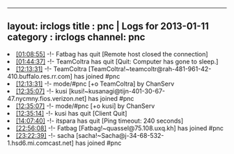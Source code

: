 
---
layout: irclogs
title : pnc | Logs for 2013-01-11
category : irclogs
channel: pnc
---
<li class="logitem"><a href="#01:08:55" name="01:08:55" class="time">[01:08:55]</a> -!- <span class="quit">Fatbag</span> has quit [Remote host closed the connection] </li>
<li class="logitem"><a href="#01:44:37" name="01:44:37" class="time">[01:44:37]</a> -!- <span class="quit">TeamColtra</span> has quit [Quit: Computer has gone to sleep.] </li>
<li class="logitem"><a href="#12:13:31" name="12:13:31" class="time">[12:13:31]</a> -!- <span class="join">TeamColtra</span> [TeamColtra!~teamcoltr@rah-481-961-42-410.buffalo.res.rr.com] has joined #pnc </li>
<li class="logitem"><a href="#12:13:31" name="12:13:31" class="time">[12:13:31]</a> -!- mode/<span class="mode">#pnc</span> [+o TeamColtra] by ChanServ </li>
<li class="logitem"><a href="#12:35:07" name="12:35:07" class="time">[12:35:07]</a> -!- <span class="join">kusi</span> [kusi!~kusanagi@tijn-401-30-67-47.nycmny.fios.verizon.net] has joined #pnc </li>
<li class="logitem"><a href="#12:35:07" name="12:35:07" class="time">[12:35:07]</a> -!- mode/<span class="mode">#pnc</span> [+o kusi] by ChanServ </li>
<li class="logitem"><a href="#12:35:14" name="12:35:14" class="time">[12:35:14]</a> -!- <span class="quit">kusi</span> has quit [Client Quit] </li>
<li class="logitem"><a href="#14:07:40" name="14:07:40" class="time">[14:07:40]</a> -!- <span class="quit">itspara</span> has quit [Ping timeout: 240 seconds] </li>
<li class="logitem"><a href="#22:56:08" name="22:56:08" class="time">[22:56:08]</a> -!- <span class="join">Fatbag</span> [Fatbag!~quassel@75.108.uxq.kh] has joined #pnc </li>
<li class="logitem"><a href="#23:22:39" name="23:22:39" class="time">[23:22:39]</a> -!- <span class="join">sacha</span> [sacha!~Sacha@j-34-68-532-1.hsd6.mi.comcast.net] has joined #pnc </li>


